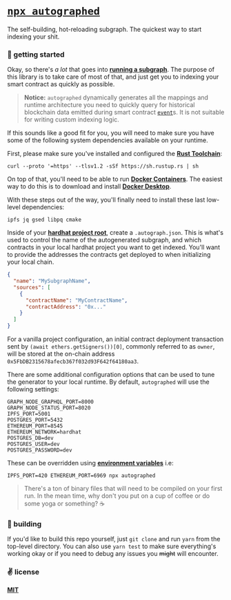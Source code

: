 # [`npx autographed`](https://github.com/cawfree/autographed)
The self-building, hot-reloading subgraph. The quickest way to start indexing your shit.

### 🚀 getting started 

Okay, so there's _a lot_ that goes into [__running a subgraph__](https://thegraph.com/docs/en/deploying/deploying-a-subgraph-to-hosted/). The purpose of this library is to take care of most of that, and just get you to indexing your smart contract as quickly as possible.

> __Notice:__ `autographed` dynamically generates all the mappings and runtime architecture you need to quickly query for historical blockchain data emitted during smart contract [`event`](https://solidity-by-example.org/events/)s. It is not suitable for writing custom indexing logic.

If this sounds like  a good fit for you, you will need to make sure you have some of the following system dependencies available on your runtime.

First, please make sure you've installed and configured the [__Rust Toolchain__](https://www.rust-lang.org/):

```shell
curl --proto '=https' --tlsv1.2 -sSf https://sh.rustup.rs | sh
```

On top of that, you'll need to be able to run [__Docker Containers__](https://www.docker.com/). The easiest way to do this is to download and install [__Docker Desktop__](https://www.docker.com/products/docker-desktop/).

With these steps out of the way, you'll finally need to install these last low-level dependencies:

```shell
ipfs jq gsed libpq cmake
```

Inside of your [__hardhat project root__](https://hardhat.org/hardhat-runner/docs/getting-started#overview), create a `.autograph.json`. This is what's used to control the name of the autogenerated subgraph, and which contracts in your local hardhat project you want to get indexed. You'll want to provide the addresses the contracts get deployed to when initializing your local chain.

```json
{
  "name": "MySubgraphName",
  "sources": [
    {
      "contractName": "MyContractName",
      "contractAddress": "0x..."
    }
  ]
}
```

For a vanilla project configuration, an initial contract deployment transaction sent by `(await ethers.getSigners())[0]`, commonly referred to as `owner`, will be stored at the on-chain address `0x5FbDB2315678afecb367f032d93F642f64180aa3`.

There are some additional configuration options that can be used to tune the generator to your local runtime. By default, `autographed` will use the following settings:

```shell
GRAPH_NODE_GRAPHQL_PORT=8000
GRAPH_NODE_STATUS_PORT=8020
IPFS_PORT=5001
POSTGRES_PORT=5432
ETHEREUM_PORT=8545
ETHEREUM_NETWORK=hardhat
POSTGRES_DB=dev
POSTGRES_USER=dev
POSTGRES_PASSWORD=dev
```

These can be overridden using [__environment variables__](https://stackoverflow.com/a/34154491) i.e:

```shell
IPFS_PORT=420 ETHEREUM_PORT=6969 npx autographed
```

> There's a ton of binary files that will need to be compiled on your first run. In the mean time, why don't you put on a cup of coffee or do some yoga or something? ☕️

### 🔨 building
If you'd like to build this repo yourself, just `git clone` and run `yarn` from the top-level directory. You can also use `yarn test` to make sure everything's working okay or if you need to debug any issues you ~~might~~ will encounter.

### ✌️ license
[__MIT__](./LICENSE)


